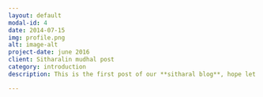 ```yaml
---
layout: default
modal-id: 4
date: 2014-07-15
img: profile.png
alt: image-alt
project-date: june 2016
client: Sitharalin mudhal post
category: introduction
description: This is the first post of our **sitharal blog**, hope let us move our towards the great community and have some exposure towards our surroundings.

---
```


